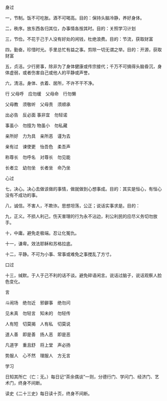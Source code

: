身过

一，节制。饭不可吃胀。酒不可喝高。目的：保持头脑冷静，养好身体。

二，秩序。放东西各归其位，办事情各按其时。目的：关照学习计划

三，节俭。不花于己于人没有好处的闲钱，杜绝浪费。目的：节流，获取财富

四，勤奋。珍惜时光。手里总忙有益之事。剪除一切无谓之举。目的：开源，获取财富

五，贞洁。少行房事，除非为了身体健康或传宗接代；千万不可搞得头脑昏沉，身体虚弱，或者伤害自己或他人的平静或声誉。

六，清洁。身体、衣着、居所，不许不干不净。

行
父母呼　应勿缓　父母命　行勿懒

父母教　须敬听　父母责　须顺承



出必告　反必面    事非宜　勿轻诺

事虽小　勿擅为    物虽小　勿私藏



亲所好　力为具　亲所恶　谨为去

亲有过　谏使更　怡吾色　柔吾声



称尊长　勿呼名　对尊长　勿见能

长者立　幼勿坐　长者坐　命乃坐



心过

七，决心。决心去做该做的事情，做就做到心想事成。目的：其实是恒心，有恒心没有不成功的事。 

八，诚信。不害人，不欺诈。思想坦荡，公正；说话实事求是。目的：

九，正义。不损人利己，伤天害理的行为永不沾边，利公利民的应尽义务切勿放手。

十，中庸。避免走极端。忍让化冤仇。 

十一，谦卑。效法耶稣和苏格拉底。

十二，平静。不可为小事、常事或难免之事搅乱了方寸。



口过 

十三，缄默。于人于己不利的话不谈。避免碎语闲言。说话过脑子，说话观察人脸色变化。

言

斗闹场　绝勿近　邪僻事　绝勿问

见未真　勿轻言　知未的　勿轻传



人有短　切莫揭　人有私　切莫说

道人善　即是善　扬人恶　即是恶



凡道字　重且舒　将上堂　声必扬

势服人　心不然　理服人　方无言



学习

日知其所亡（亡：无。）每日记“茶余偶谈”一则，分德行门、学问门、经济门、艺术门，终身不间断。

读史《二十三史》每日读十页，终身不间断。



 



 





 



 

 

 



 